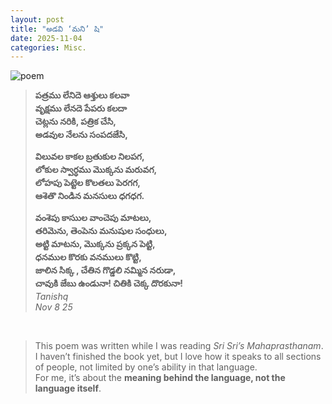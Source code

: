 ```yaml
---
layout: post
title: "అడవి ‘మని’ షి"
date: 2025-11-04
categories: Misc.
---
```

![poem](https://img.shields.io/badge/Poem-Telugu-green?style=for-the-badge&logo=leaflet&logoColor=white)


> **పత్రము లేనిదె ఆశ్తులు కలవా  
> వృక్షము లేనదె పేపరు కలదా  
> చెట్లను నరికి, పత్రిక చేసి,  
> అడవుల నేలను సంపదజేసి,**  
>   
> **విలువల కాకల బ్రతుకుల నిలపగ,  
> లోకుల స్వార్ధము మొక్కను మరువగ,  
> లోహపు పెట్టెల కొలతలు పెరగగ,  
> ఆశెతొ నిండిన మనసులు ధగధగ.**  
>   
> **వంశెపు కాసుుల వాంచెపు మాటలు,  
> తరిమెను, తెంపెను మనుషుల సంధులు,  
> అట్టి మాటను, మొక్కను ప్రక్కన పెట్టి,  
> ధనముల కొరకు వనములు కొట్టి,  
> జాలిన సిక్క , చేతిన గొడ్డలి నమ్మిన నరుడా,  
> చావుకి జేబు ఉండునా! చితికి చెక్క దొరకునా!**
> <br>
> *Tanishq*  
> *Nov 8 25*
<br> 

> This poem was written while I was reading *Sri Sri’s Mahaprasthanam*.  
> I haven’t finished the book yet, but I love how it speaks to all sections of people, not limited by one’s ability in that language.  
> For me, it’s about the **meaning behind the language, not the language itself**. 
